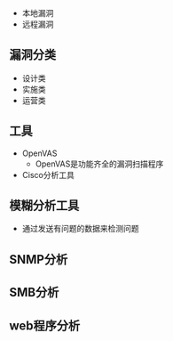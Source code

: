 - 本地漏洞
- 远程漏洞

## 漏洞分类

- 设计类
- 实施类
- 运营类

## 工具

- OpenVAS
  - OpenVAS是功能齐全的漏洞扫描程序
- Cisco分析工具

## 模糊分析工具

- 通过发送有问题的数据来检测问题

## SNMP分析

## SMB分析

## web程序分析

